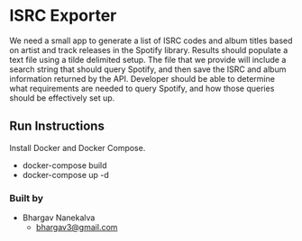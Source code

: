 # ISRC Exporter

We need a small app to generate a list of ISRC codes and album titles based on artist and track releases in the Spotify library. Results should populate a text file using a tilde delimited setup. The file that we provide will include a search string that should query Spotify, and then save the ISRC and album information returned by the API.  Developer should be able to determine what requirements are needed to query Spotify, and how those queries should be effectively set up.

## Run Instructions

Install Docker and Docker Compose.

 - docker-compose build
 - docker-compose up -d

### Built by
 - Bhargav Nanekalva
    - bhargav3@gmail.com
